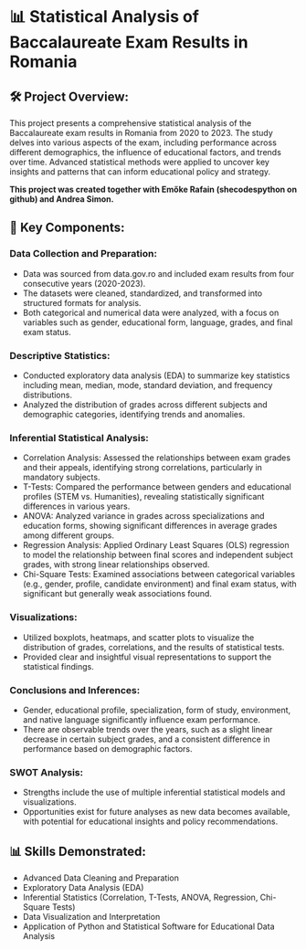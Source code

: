 # 📊 Statistical Analysis of Baccalaureate Exam Results in Romania

## 🛠 Project Overview:

This project presents a comprehensive statistical analysis of the Baccalaureate exam results in Romania from 2020 to 2023. The study delves into various aspects of the exam, including performance across different demographics, the influence of educational factors, and trends over time. Advanced statistical methods were applied to uncover key insights and patterns that can inform educational policy and strategy.

**This project was created together with Emőke Rafain (shecodespython on github) and Andrea Simon.**

## 🚀 Key Components:

### Data Collection and Preparation:

- Data was sourced from data.gov.ro and included exam results from four consecutive years (2020-2023).
- The datasets were cleaned, standardized, and transformed into structured formats for analysis.
- Both categorical and numerical data were analyzed, with a focus on variables such as gender, educational form, language, grades, and final exam status.

### Descriptive Statistics:

- Conducted exploratory data analysis (EDA) to summarize key statistics including mean, median, mode, standard deviation, and frequency distributions.
- Analyzed the distribution of grades across different subjects and demographic categories, identifying trends and anomalies.

### Inferential Statistical Analysis:

- Correlation Analysis: Assessed the relationships between exam grades and their appeals, identifying strong correlations, particularly in mandatory subjects.
- T-Tests: Compared the performance between genders and educational profiles (STEM vs. Humanities), revealing statistically significant differences in various years.
- ANOVA: Analyzed variance in grades across specializations and education forms, showing significant differences in average grades among different groups.
- Regression Analysis: Applied Ordinary Least Squares (OLS) regression to model the relationship between final scores and independent subject grades, with strong linear relationships observed.
- Chi-Square Tests: Examined associations between categorical variables (e.g., gender, profile, candidate environment) and final exam status, with significant but generally weak associations found.

### Visualizations:

- Utilized boxplots, heatmaps, and scatter plots to visualize the distribution of grades, correlations, and the results of statistical tests.
- Provided clear and insightful visual representations to support the statistical findings.

### Conclusions and Inferences:

- Gender, educational profile, specialization, form of study, environment, and native language significantly influence exam performance.
- There are observable trends over the years, such as a slight linear decrease in certain subject grades, and a consistent difference in performance based on demographic factors.

### SWOT Analysis:

- Strengths include the use of multiple inferential statistical models and visualizations.
- Opportunities exist for future analyses as new data becomes available, with potential for educational insights and policy recommendations.

## 📊 Skills Demonstrated:

- Advanced Data Cleaning and Preparation
- Exploratory Data Analysis (EDA)
- Inferential Statistics (Correlation, T-Tests, ANOVA, Regression, Chi-Square Tests)
- Data Visualization and Interpretation
- Application of Python and Statistical Software for Educational Data Analysis
